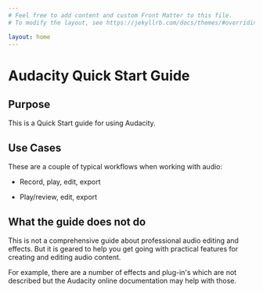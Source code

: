 ```yaml
---
# Feel free to add content and custom Front Matter to this file.
# To modify the layout, see https://jekyllrb.com/docs/themes/#overriding-theme-defaults

layout: home
---
```


# Audacity Quick Start Guide

## Purpose

This is a Quick Start guide for using Audacity.


## Use Cases

These are a couple of typical workflows when working with audio:

* Record, play, edit, export

* Play/review, edit, export


## What the guide does not do

This is not a comprehensive guide about professional audio editing and effects. But it is geared to help you get going with practical features for creating and editing audio content.

For example, there are a number of effects and plug-in's which are not described but the Audacity online documentation may help with those.
